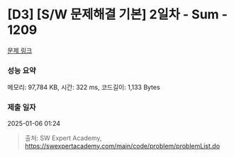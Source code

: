 # [D3] [S/W 문제해결 기본] 2일차 - Sum - 1209 

[문제 링크](https://swexpertacademy.com/main/code/problem/problemDetail.do?contestProbId=AV13_BWKACUCFAYh) 

### 성능 요약

메모리: 97,784 KB, 시간: 322 ms, 코드길이: 1,133 Bytes

### 제출 일자

2025-01-06 01:24



> 출처: SW Expert Academy, https://swexpertacademy.com/main/code/problem/problemList.do